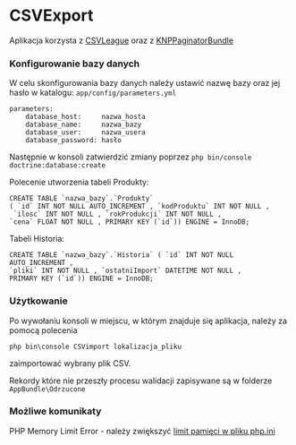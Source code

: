 CSVExport
=========

Aplikacja korzysta z [CSVLeague](https://csv.thephpleague.com/) oraz z [KNPPaginatorBundle](https://github.com/KnpLabs/KnpPaginatorBundle)

### Konfigurowanie bazy danych

W celu skonfigurowania bazy danych należy ustawić nazwę bazy oraz jej hasło w katalogu: 
`app/config/parameters.yml`

    parameters:
        database_host:     nazwa_hosta
        database_name:     nazwa_bazy
        database_user:     nazwa_usera
        database_password: hasło

Następnie w konsoli zatwierdzić zmiany poprzez
`php bin/console doctrine:database:create`

Polecenie utworzenia tabeli Produkty:

    CREATE TABLE `nazwa_bazy`.`Produkty` 
    ( `id` INT NOT NULL AUTO_INCREMENT , `kodProduktu` INT NOT NULL ,
     `ilosc` INT NOT NULL , `rokProdukcji` INT NOT NULL , 
    `cena` FLOAT NOT NULL , PRIMARY KEY (`id`)) ENGINE = InnoDB;

Tabeli Historia:

    CREATE TABLE `nazwa_bazy`.`Historia` ( `id` INT NOT NULL AUTO_INCREMENT , 
    `pliki` INT NOT NULL , `ostatniImport` DATETIME NOT NULL , 
    PRIMARY KEY (`id`)) ENGINE = InnoDB;

### Użytkowanie
Po wywołaniu konsoli w miejscu, w którym znajduje się aplikacja, należy za pomocą polecenia 

`php bin\console CSVimport lokalizacja_pliku`

zaimportować wybrany plik CSV. 

Rekordy które nie przeszły procesu walidacji zapisywane są w folderze `AppBundle\Odrzucone`

### Możliwe komunikaty
PHP Memory Limit Error - należy zwiększyć [limit pamięci w pliku php.ini](https://haydenjames.io/understanding-php-memory_limit/)
